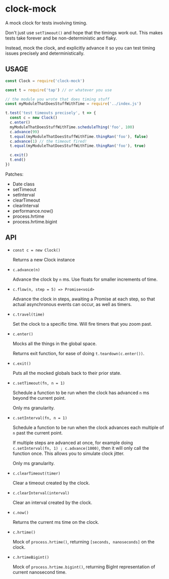 # clock-mock

A mock clock for tests involving timing.

Don't just use `setTimeout()` and hope that the timings work out.  This
makes tests take forever and be non-deterministic and flaky.

Instead, mock the clock, and explicitly advance it so you can test timing
issues precisely and deterministically.

## USAGE

```js
const Clock = require('clock-mock')

const t = require('tap') // or whatever you use

// the module you wrote that does timing stuff
const myModuleThatDoesStuffWithTime = require('../index.js')

t.test('test timeouts precisely', t => {
  const c = new Clock()
  c.enter()
  myModuleThatDoesStuffWithTime.scheduleThing('foo', 100)
  c.advance(99)
  t.equal(myModuleThatDoesStuffWithTime.thingRan('foo'), false)
  c.advance(1) // the timeout fired!
  t.equal(myModuleThatDoesStuffWithTime.thingRan('foo'), true)

  c.exit()
  t.end()
})
```

Patches:

* Date class
* setTimeout
* setInterval
* clearTimeout
* clearInterval
* performance.now()
* process.hrtime
* process.hrtime.bigint

## API

* `const c = new Clock()`

    Returns a new Clock instance

* `c.advance(n)`

    Advance the clock by `n` ms.  Use floats for smaller increments of
    time.

* `c.flow(n, step = 5) => Promise<void>`

    Advance the clock in steps, awaiting a Promise at each step,
    so that actual asynchronous events can occur, as well as
    timers.

* `c.travel(time)`

    Set the clock to a specific time.  Will fire timers that you zoom past.

* `c.enter()`

    Mocks all the things in the global space.

    Returns exit function, for ease of doing `t.teardown(c.enter())`.

* `c.exit()`

    Puts all the mocked globals back to their prior state.

* `c.setTimeout(fn, n = 1)`

    Schedule a function to be run when the clock has advanced `n` ms beyond
    the current point.

    Only ms granularity.

* `c.setInterval(fn, n = 1)`

    Schedule a function to be run when the clock advances each multiple of
    `n` past the current point.

    If multiple steps are advanced at once, for example doing
    `c.setInterval(fn, 1) ; c.advance(1000)`, then it will only call the
    function once.  This allows you to simulate clock jitter.

    Only ms granularity.

* `c.clearTimeout(timer)`

    Clear a timeout created by the clock.

* `c.clearInterval(interval)`

    Clear an interval created by the clock.

* `c.now()`

    Returns the current ms time on the clock.

* `c.hrtime()`

    Mock of `process.hrtime()`, returning `[seconds, nanoseconds]` on the
    clock.

* `c.hrtimeBigint()`

    Mock of `process.hrtime.bigint()`, returning BigInt representation of
    current nanosecond time.
